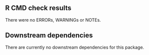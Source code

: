 ## R CMD check results

There were no ERRORs, WARNINGs or NOTEs.

## Downstream dependencies

There are currently no downstream dependencies for this package.

